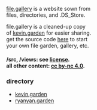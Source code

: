 [file.gallery](https://file.gallery) is a website sown from<br>
files, directories, and .DS_Store.

file.gallery is a cleaned-up copy<br>
of [kevin.garden](https://kevin.garden) for easier sharing.<br>
get the source code [here](https://github.com/inchkev/file-gallery) to start<br>
your own file garden, gallery, etc.

#### /src, /views: see [license](https://github.com/inchkev/file-gallery?tab=readme-ov-file#license).<br>all other content: [cc by-nc 4.0](https://creativecommons.org/licenses/by-nc/4.0/).

### directory

- [kevin.garden](https://kevin.garden)
- [ryanyan.garden](https://ryanyan.garden)
